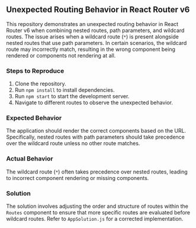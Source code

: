 ## Unexpected Routing Behavior in React Router v6

This repository demonstrates an unexpected routing behavior in React Router v6 when combining nested routes, path parameters, and wildcard routes.  The issue arises when a wildcard route (`*`) is present alongside nested routes that use path parameters.  In certain scenarios, the wildcard route may incorrectly match, resulting in the wrong component being rendered or components not rendering at all.

### Steps to Reproduce

1. Clone the repository.
2. Run `npm install` to install dependencies.
3. Run `npm start` to start the development server.
4. Navigate to different routes to observe the unexpected behavior.

### Expected Behavior

The application should render the correct components based on the URL. Specifically, nested routes with path parameters should take precedence over the wildcard route unless no other route matches.

### Actual Behavior

The wildcard route (`*`) often takes precedence over nested routes, leading to incorrect component rendering or missing components.

### Solution

The solution involves adjusting the order and structure of routes within the `Routes` component to ensure that more specific routes are evaluated before wildcard routes.  Refer to `AppSolution.js` for a corrected implementation.

